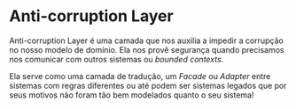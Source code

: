 # Anti-corruption Layer

Anti-corruption Layer é uma camada que nos auxilia a impedir a corrupção no nosso modelo de domínio. Ela nos provê segurança quando precisamos nos comunicar com outros sistemas ou _bounded contexts_.

Ela serve como uma camada de tradução, um _Facade_ ou _Adapter_ entre sistemas com regras diferentes ou até podem ser sistemas legados que por seus motivos não foram tão bem modelados quanto o seu sistema!
